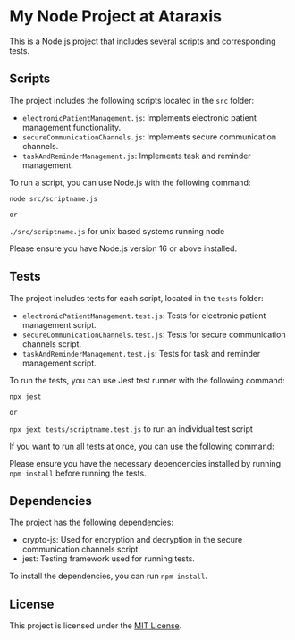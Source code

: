 # My Node Project at Ataraxis

This is a Node.js project that includes several scripts and corresponding tests.

## Scripts

The project includes the following scripts located in the `src` folder:

- `electronicPatientManagement.js`: Implements electronic patient management functionality.
- `secureCommunicationChannels.js`: Implements secure communication channels.
- `taskAndReminderManagement.js`: Implements task and reminder management.

To run a script, you can use Node.js with the following command:

`node src/scriptname.js`

`or`

`./src/scriptname.js` for unix based systems running node

Please ensure you have Node.js version 16 or above installed.

## Tests

The project includes tests for each script, located in the `tests` folder:

- `electronicPatientManagement.test.js`: Tests for electronic patient management script.
- `secureCommunicationChannels.test.js`: Tests for secure communication channels script.
- `taskAndReminderManagement.test.js`: Tests for task and reminder management script.

To run the tests, you can use Jest test runner with the following command:

`npx jest`

`or`

`npx jext tests/scriptname.test.js` to run an individual test script

If you want to run all tests at once, you can use the following command:

Please ensure you have the necessary dependencies installed by running `npm install` before running the tests.

## Dependencies

The project has the following dependencies:

- crypto-js: Used for encryption and decryption in the secure communication channels script.
- jest: Testing framework used for running tests.

To install the dependencies, you can run `npm install`.

## License

This project is licensed under the [MIT License](LICENSE).
